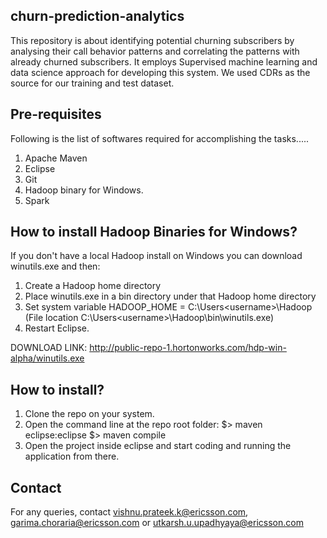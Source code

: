 churn-prediction-analytics
--------------------------

This repository is about identifying potential churning subscribers by analysing their call behavior
patterns and correlating the patterns with already churned subscribers. 
It employs Supervised machine learning and data science approach for developing this system. 
We used CDRs as the source for our training and test dataset.

Pre-requisites
--------------
Following is the list of softwares required for accomplishing the tasks.....
1. Apache Maven
2. Eclipse
3. Git
4. Hadoop binary for Windows.
5. Spark

How to install Hadoop Binaries for Windows?
---------------

If you don't have a local Hadoop install on Windows you can download winutils.exe and then: 

1. Create a Hadoop home directory
2. Place winutils.exe in a bin directory under that Hadoop home directory   
3. Set system variable HADOOP_HOME = C:\Users\<username>\Hadoop    
(File location C:\Users\<username>\Hadoop\bin\winutils.exe)
4. Restart Eclipse.

DOWNLOAD LINK: http://public-repo-1.hortonworks.com/hdp-win-alpha/winutils.exe

How to install?
---------------
1. Clone the repo on your system.
2. Open the command line at the repo root folder:
    $> maven eclipse:eclipse
    $> maven compile
3. Open the project inside eclipse and start coding and running the application from there.

Contact
-------
For any queries, contact vishnu.prateek.k@ericsson.com, garima.choraria@ericsson.com or utkarsh.u.upadhyaya@ericsson.com
